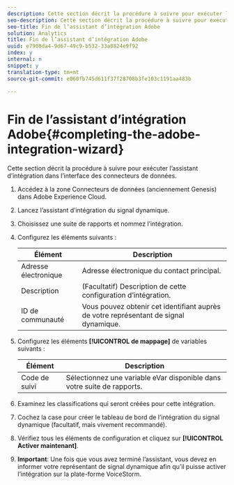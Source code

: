 ```yaml
---
description: Cette section décrit la procédure à suivre pour exécuter l’assistant d’intégration dans l’interface des connecteurs de données.
seo-description: Cette section décrit la procédure à suivre pour exécuter l’assistant d’intégration dans l’interface des connecteurs de données.
seo-title: Fin de l’assistant d’intégration Adobe
solution: Analytics
title: Fin de l’assistant d’intégration Adobe
uuid: e7908da4-9d67-49c9-b532-33a8824e9f92
index: y
internal: n
snippet: y
translation-type: tm+mt
source-git-commit: e060fb745d611f37f28708b3fe103c1191aa483b

---
```



# Fin de l’assistant d’intégration Adobe{#completing-the-adobe-integration-wizard}

Cette section décrit la procédure à suivre pour exécuter l’assistant d’intégration dans l’interface des connecteurs de données.

1. Accédez à la zone Connecteurs de données (anciennement Genesis) dans Adobe Experience Cloud.
1. Lancez l’assistant d’intégration du signal dynamique.
1. Choisissez une suite de rapports et nommez l’intégration.
1. Configurez les éléments suivants :

   | Élément | Description |
   |---|---|
   | Adresse électronique | Adresse électronique du contact principal. |
   | Description | (Facultatif) Description de cette configuration d’intégration. |
   | ID de communauté | Vous pouvez obtenir cet identifiant auprès de votre représentant de signal dynamique. |

1. Configurez les éléments **[!UICONTROL de mappage]** de variables suivants :

   | Élément | Description |
   |---|---|
   | Code de suivi | Sélectionnez une variable eVar disponible dans votre suite de rapports. |

1. Examinez les classifications qui seront créées pour cette intégration.
1. Cochez la case pour créer le tableau de bord de l’intégration du signal dynamique (facultatif, mais vivement recommandé).
1. Vérifiez tous les éléments de configuration et cliquez sur **[!UICONTROL Activer maintenant]**.
1. **Important**: Une fois que vous avez terminé l’assistant, vous devez en informer votre représentant de signal dynamique afin qu’il puisse activer l’intégration sur la plate-forme VoiceStorm.
